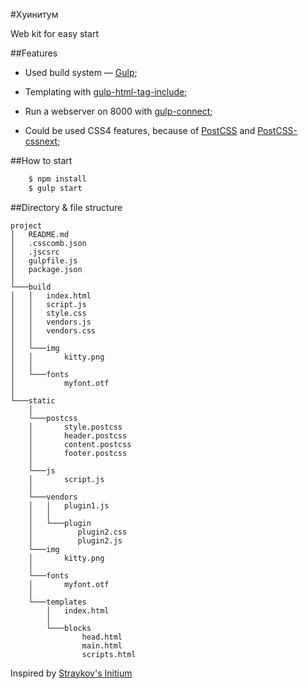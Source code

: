 #Хуинитум

Web kit for easy start

##Features
- Used build system — [Gulp](http://gulpjs.com/);

- Templating with [gulp-html-tag-include](https://www.npmjs.com/package/gulp-html-tag-include);

- Run a webserver on 8000 with [gulp-connect](https://www.npmjs.com/package/gulp-connect);

- Could be used CSS4 features, because of [PostCSS](https://github.com/postcss/postcss) and [PostCSS-cssnext](https://github.com/MoOx/postcss-cssnext);

##How to start
```bash
    $ npm install
    $ gulp start
```
##Directory & file structure
```
project
│   README.md
│   .csscomb.json
│   .jscsrc
│   gulpfile.js
│   package.json
│
└───build
│   │   index.html
│   │   script.js
│   │   style.css
│   │   vendors.js
│   │   vendors.css
│   │
│   └───img
│   │       kitty.png
│   │
│   └───fonts
│           myfont.otf
│
└───static
    │
    └───postcss
    │       style.postcss
    │       header.postcss
    │       content.postcss
    │       footer.postcss
    │
    └───js
    │       script.js
    │
    └───vendors
    │   │   plugin1.js
    │   │
    │   └───plugin
    │          plugin2.css
    │          plugin2.js
    └───img
    │       kitty.png
    │
    └───fonts
    │       myfont.otf
    │
    └───templates
        │   index.html
        │
        └───blocks
                head.html
                main.html
                scripts.html
```

Inspired by [Straykov's Initium](https://github.com/straykov/initium)
